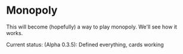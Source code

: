 # Monopoly

This will become (hopefully) a way to play monopoly.
We'll see how it works.

Current status: (Alpha 0.3.5):
Defined everything, cards working